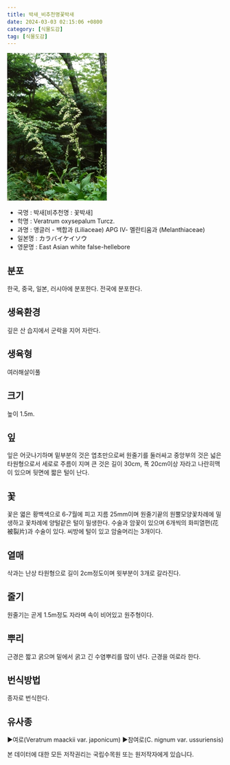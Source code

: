 ```yaml
---
title: 박새_비추천명꽃박새
date: 2024-03-03 02:15:06 +0800
category: [식물도감]
tag: [식물도감]
---
```




![박새[비추천명 : 꽃박새]](/assets/img/fileUpload/plants/basic/Liliaceae/Veratrum/6126/1_th2.JPG)
- 국명 : 박새[비추천명 : 꽃박새]
- 학명 : Veratrum oxysepalum Turcz.
- 과명 : 앵글러 - 백합과 (Liliaceae) APG Ⅳ- 멜란티움과 (Melanthiaceae)
- 일본명 : カラバイケイソウ
- 영문명 : East Asian white false-hellebore


## 분포
한국, 중국, 일본, 러시아에 분포한다. 
전국에 분포한다.
## 생육환경
깊은 산 습지에서 군락을 지어 자란다.
## 생육형
여러해살이풀
## 크기
높이 1.5m.
## 잎
잎은 어긋나기하며 밑부분의 것은 엽초만으로써 원줄기를 둘러싸고 중앙부의 것은 넓은 타원형으로서 세로로 주름이 지며 큰 것은 길이 30cm, 폭 20cm이상 자라고 나란히맥이 있으며 뒷면에 짧은 털이 난다.
## 꽃
꽃은 엷은 황백색으로 6-7월에 피고 지름 25mm이며 원줄기끝의 원뿔모양꽃차례에 밀생하고 꽃차례에 양털같은 털이 밀생한다. 수술과 암꽃이 있으며 6개씩의 화피열편(花被裂片)과 수술이 있다. 씨방에 털이 있고 암술머리는 3개이다.
## 열매
삭과는 난상 타원형으로 길이 2cm정도이며 윗부분이 3개로 갈라진다.
## 줄기
원줄기는 곧게 1.5m정도 자라며 속이 비어있고 원주형이다.
## 뿌리
근경은 짧고 굵으며 밑에서 굵고 긴 수염뿌리를 많이 낸다. 근경을 여로라 한다.
## 번식방법
종자로 번식한다.
## 유사종
▶여로(Veratrum maackii var. japonicum)
▶참여로(C. nignum var. ussuriensis)






본 데이터에 대한 모든 저작권리는 국립수목원 또는 원저작자에게 있습니다.
